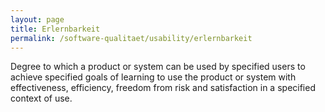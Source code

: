 ```yaml
---
layout: page
title: Erlernbarkeit
permalink: /software-qualitaet/usability/erlernbarkeit
---
```


Degree to which a product or system can be used by specified users to achieve specified goals of learning to use the product or system with effectiveness, efficiency, freedom from risk and satisfaction in a specified context of use.
